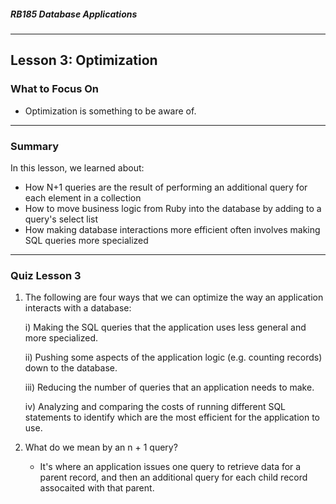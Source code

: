 ##### RB185 Database Applications

---

## Lesson 3: Optimization

### What to Focus On

* Optimization is something to be aware of.

---

### Summary

In this lesson, we learned about:

* How N+1 queries are the result of performing an additional query for each element in a collection
* How to move business logic from Ruby into the database by adding to a query's select list
* How making database interactions more efficient often involves making SQL queries more specialized

---

### Quiz Lesson 3

1. The following are four ways that we can optimize the way an application interacts with a database:

   i) Making the SQL queries that the application uses less general and more specialized.

   ii) Pushing some aspects of the application logic (e.g. counting records) down to the database.

   iii) Reducing the number of queries that an application needs to make.

   iv) Analyzing and comparing the costs of running different SQL statements to identify which are the most efficient for the application to use.

2. What do we mean by an n + 1 query?

   * It's where an application issues one query to retrieve data for a parent record, and then an additional query for each child record assocaited with that parent.



